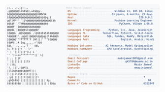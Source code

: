 <picture>
  <source srcset="https://raw.githubusercontent.com/mmazinjameel/mmazinjameel/main/dark_mode.svg?v=1748912036" media="(prefers-color-scheme: dark)">
  <img src="https://raw.githubusercontent.com/mmazinjameel/mmazinjameel/main/light_mode.svg?v=1748912036">
</picture>
